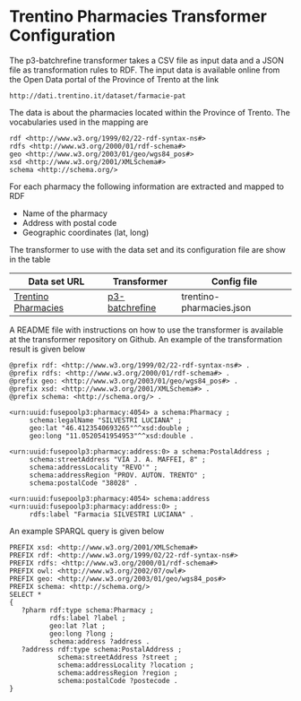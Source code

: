 Trentino Pharmacies Transformer Configuration
==========================================

The p3-batchrefine transformer takes a CSV file as input data and a JSON file as transformation rules to RDF. The input data is available online from the Open Data portal of the Province of Trento at the link

    http://dati.trentino.it/dataset/farmacie-pat

The data is about the pharmacies located within the Province of Trento. The vocabularies used in the mapping are  

    rdf <http://www.w3.org/1999/02/22-rdf-syntax-ns#>
    rdfs <http://www.w3.org/2000/01/rdf-schema#>  
    geo <http://www.w3.org/2003/01/geo/wgs84_pos#>
    xsd <http://www.w3.org/2001/XMLSchema#>  
    schema <http://schema.org/>

For each pharmacy the following information are extracted and mapped to RDF  
- Name of the pharmacy
- Address with postal code
- Geographic coordinates (lat, long)  


The transformer to use with the data set and its configuration file are show in the table

| Data set URL                                       | Transformer       | Config file     |  
|----------------------------------------------------|-------------------|-----------------|  
| [Trentino Pharmacies](http://dati.trentino.it/dataset/farmacie-pat) |[p3-batchrefine](https://github.com/fusepoolP3/p3-batchrefine)|trentino-pharmacies.json|  


A README file with instructions on how to use the transformer is available at the transformer repository on Github. An example of the transformation result is given below  

    @prefix rdf: <http://www.w3.org/1999/02/22-rdf-syntax-ns#> .
    @prefix rdfs: <http://www.w3.org/2000/01/rdf-schema#> .
    @prefix geo: <http://www.w3.org/2003/01/geo/wgs84_pos#> .
    @prefix xsd: <http://www.w3.org/2001/XMLSchema#> .
    @prefix schema: <http://schema.org/> .

    <urn:uuid:fusepoolp3:pharmacy:4054> a schema:Pharmacy ;  
         schema:legalName "SILVESTRI LUCIANA" ;  
         geo:lat "46.4123540693265"^^xsd:double ;  
         geo:long "11.0520541954953"^^xsd:double .  

    <urn:uuid:fusepoolp3:pharmacy:address:0> a schema:PostalAddress ;  
         schema:streetAddress "VIA J. A. MAFFEI, 8" ;  
         schema:addressLocality "REVO'" ;  
         schema:addressRegion "PROV. AUTON. TRENTO" ;  
         schema:postalCode "38028" .  

    <urn:uuid:fusepoolp3:pharmacy:4054> schema:address <urn:uuid:fusepoolp3:pharmacy:address:0> ;  
         rdfs:label "Farmacia SILVESTRI LUCIANA" .  

An example SPARQL query is given below

    PREFIX xsd: <http://www.w3.org/2001/XMLSchema#>
    PREFIX rdf: <http://www.w3.org/1999/02/22-rdf-syntax-ns#>
    PREFIX rdfs: <http://www.w3.org/2000/01/rdf-schema#>
    PREFIX owl: <http://www.w3.org/2002/07/owl#>
    PREFIX geo: <http://www.w3.org/2003/01/geo/wgs84_pos#>
    PREFIX schema: <http://schema.org/>
    SELECT *
    {
       ?pharm rdf:type schema:Pharmacy ;
              rdfs:label ?label ;
              geo:lat ?lat ;
              geo:long ?long ;
              schema:address ?address .
       ?address rdf:type schema:PostalAddress ;
                schema:streetAddress ?street ;
                schema:addressLocality ?location ;
                schema:addressRegion ?region ;
                schema:postalCode ?postecode .
    }
